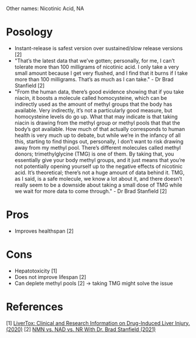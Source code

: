 Other names: Nicotinic Acid, NA

# Posology
- Instant-release is safest version over sustained/slow release versions [2]
- "That’s the latest data that we’ve gotten; personally, for me, I can’t tolerate more than 100 milligrams of nicotinic acid. I only take a very small amount because I get very flushed, and I find that it burns if I take more than 100 milligrams. That’s as much as I can take." - Dr Brad Stanfield [2]
- "From the human data, there’s good evidence showing that if you take niacin, it boosts a molecule called homocysteine, which can be indirectly used as the amount of methyl groups that the body has available. Very indirectly, it’s not a particularly good measure, but homocysteine levels do go up. What that may indicate is that taking niacin is drawing from the methyl group or methyl pools that that the body’s got available.
How much of that actually corresponds to human health is very much up to debate, but while we’re in the infancy of all this, starting to find things out, personally, I don’t want to risk drawing away from my methyl pool. There’s different molecules called methyl donors; trimethylglycine (TMG) is one of them. By taking that, you essentially give your body methyl groups, and it just means that you’re not potentially opening yourself up to the negative effects of nicotinic acid.
It’s theoretical; there’s not a huge amount of data behind it. TMG, as I said, is a safe molecule, we know a lot about it, and there doesn’t really seem to be a downside about taking a small dose of TMG while we wait for more data to come through." - Dr Brad Stanfield [2]

# Pros
- Improves healthspan [2]

# Cons
- Hepatotoxicity [1]
- Does not improve lifespan [2]
- Can deplete methyl pools [2] -> taking TMG might solve the issue

# References
[1] [LiverTox: Clinical and Research Information on Drug-Induced Liver Injury. (2020)](https://www.ncbi.nlm.nih.gov/books/NBK548176/#:~:text=Niacin%20can%20cause%20mild%2Dto,severe%20as%20well%20as%20fatal.)
[2] [NMN vs. NAD vs. NR With Dr. Brad Stanfield (2021)](https://www.lifespan.io/news/nmn-vs-nad-vs-nr-with-dr-brad-stanfield/)